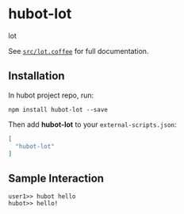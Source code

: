 # hubot-lot

lot

See [`src/lot.coffee`](src/lot.coffee) for full documentation.

## Installation

In hubot project repo, run:

`npm install hubot-lot --save`

Then add **hubot-lot** to your `external-scripts.json`:

```json
[
  "hubot-lot"
]
```

## Sample Interaction

```
user1>> hubot hello
hubot>> hello!
```
